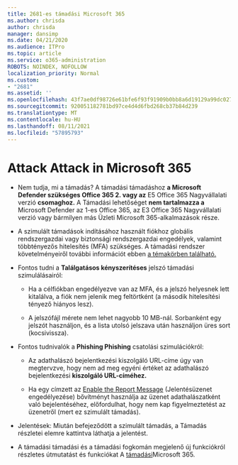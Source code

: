 ```yaml
---
title: 2681-es támadási Microsoft 365
ms.author: chrisda
author: chrisda
manager: dansimp
ms.date: 04/21/2020
ms.audience: ITPro
ms.topic: article
ms.service: o365-administration
ROBOTS: NOINDEX, NOFOLLOW
localization_priority: Normal
ms.custom:
- "2681"
ms.assetid: ''
ms.openlocfilehash: 43f7ae0df98726e61bfe6f93f91909b0bb8a6d19129a99dc027e8b563bc35a6c
ms.sourcegitcommit: 920051182781bd97ce4d4d6fbd268cb37b84d239
ms.translationtype: MT
ms.contentlocale: hu-HU
ms.lasthandoff: 08/11/2021
ms.locfileid: "57895793"
---
```

# <a name="attack-simulator-in-microsoft-365"></a>Attack Attack in Microsoft 365

- Nem tudja, mi a támadás? A támadási támadáshoz **a Microsoft Defender szükséges Office 365 2. vagy az** E5 Office 365 Nagyvállalati verzió **csomaghoz.** A Támadási lehetőséget **nem tartalmazza a** Microsoft Defender az 1-es Office 365, az E3 Office 365 Nagyvállalati verzió vagy bármilyen más Üzleti Microsoft 365-alkalmazások része.

- A szimulált támadások indításához használt fiókhoz globális rendszergazdai vagy biztonsági rendszergazdai engedélyek, valamint többtényezős hitelesítés (MFA) szükséges. A támadási rendszer követelményeiről további információt ebben [a témakörben található.](https://docs.microsoft.com/microsoft-365/security/office-365-security/attack-simulator)

- Fontos tudni a **Találgatásos kényszerítéses** jelszó támadási szimulálásairól:

  - Ha a célfiókban engedélyezve van az MFA, és a jelszó helyesnek lett kitalálva, a fiók nem jelenik meg feltörtként (a második hitelesítési tényező hiányos lesz).

  - A jelszófájl mérete nem lehet nagyobb 10 MB-nál. Sorbanként egy jelszót használjon, és a lista utolsó jelszava után használjon üres sort (kocsivissza).

- Fontos tudnivalók a **Phishing Phishing** csatolási szimulációkról:

  - Az adathalászó bejelentkezési kiszolgáló URL-címe úgy van megtervzve, hogy nem ad meg egyéni értéket az adathalászó bejelentkezési **kiszolgáló URL-címéhez.**

  - Ha egy címzett az [Enable the Report Message](https://docs.microsoft.com/microsoft-365/security/office-365-security/enable-the-report-message-add-in) (Jelentésüzenet engedélyezése) bővítményt használja az üzenet adathalászatként való bejelentéséhez, előfordulhat, hogy nem kap figyelmeztetést az üzenetről (mert ez szimulált támadás).

- Jelentések: Miután befejeződött a szimulált támadás, a Támadás részletei elemre kattintva láthatja a jelentést. 

- A támadási támadási és a támadási fogkomán megjelenő új funkciókról részletes útmutatást és funkciókat A [támadási](https://docs.microsoft.com/microsoft-365/security/office-365-security/attack-simulator)Microsoft 365.
